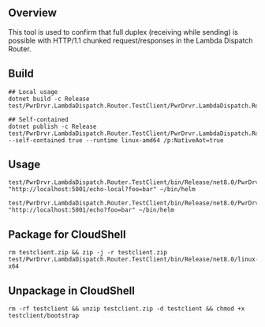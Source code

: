 ## Overview

This tool is used to confirm that full duplex (receiving while sending) is possible with HTTP/1.1 chunked request/responses in the Lambda Dispatch Router.

## Build

```shell
## Local usage
dotnet build -c Release test/PwrDrvr.LambdaDispatch.Router.TestClient/PwrDrvr.LambdaDispatch.Router.TestClient.csproj 

## Self-contained
dotnet publish -c Release test/PwrDrvr.LambdaDispatch.Router.TestClient/PwrDrvr.LambdaDispatch.Router.TestClient.csproj  --self-contained true --runtime linux-amd64 /p:NativeAot=true
```

## Usage

```shell
test/PwrDrvr.LambdaDispatch.Router.TestClient/bin/Release/net8.0/PwrDrvr.LambdaDispatch.Router.TestClient "http://localhost:5001/echo-local?foo=bar" ~/bin/helm

test/PwrDrvr.LambdaDispatch.Router.TestClient/bin/Release/net8.0/PwrDrvr.LambdaDispatch.Router.TestClient "http://localhost:5001/echo?foo=bar" ~/bin/helm
```

## Package for CloudShell

```shell
rm testclient.zip && zip -j -r testclient.zip test/PwrDrvr.LambdaDispatch.Router.TestClient/bin/Release/net8.0/linux-x64
```

## Unpackage in CloudShell

```shell
rm -rf testclient && unzip testclient.zip -d testclient && chmod +x testclient/bootstrap
```
